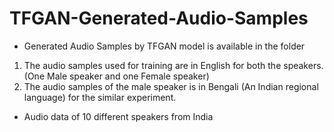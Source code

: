 # TFGAN-Generated-Audio-Samples
- Generated Audio Samples by TFGAN model is available in the folder
1. The audio samples used for training are in English for both the speakers. (One Male speaker and one Female speaker)
2. The audio samples of the male speaker is in Bengali (An Indian regional language) for the similar experiment.
- Audio data of 10 different speakers from India 
